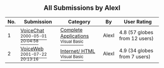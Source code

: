 ﻿<div align="center">

## All Submissions by AlexI

</div>

No.  | Submission | Category | By   | User Rating
---- | ---------- | -------- | ---- | -----------
1 | [VoiceChat<br /><sup>2000-05-01 20:04:58</sup>](https://github.com/Planet-Source-Code/alexi-voicechat__1-7798) | [Complete Applications<br /><sup>Visual Basic</sup>](../ByCategory/complete-applications__1-27.md) | AlexI | 4.8 (57 globes from 12 users)
2 | [VoiceWeb<br /><sup>2001-07-22 20:13:16</sup>](https://github.com/Planet-Source-Code/alexi-voiceweb__1-25333) | [Internet/ HTML<br /><sup>Visual Basic</sup>](../ByCategory/internet-html__1-34.md) | AlexI | 4.9 (34 globes from 7 users)
